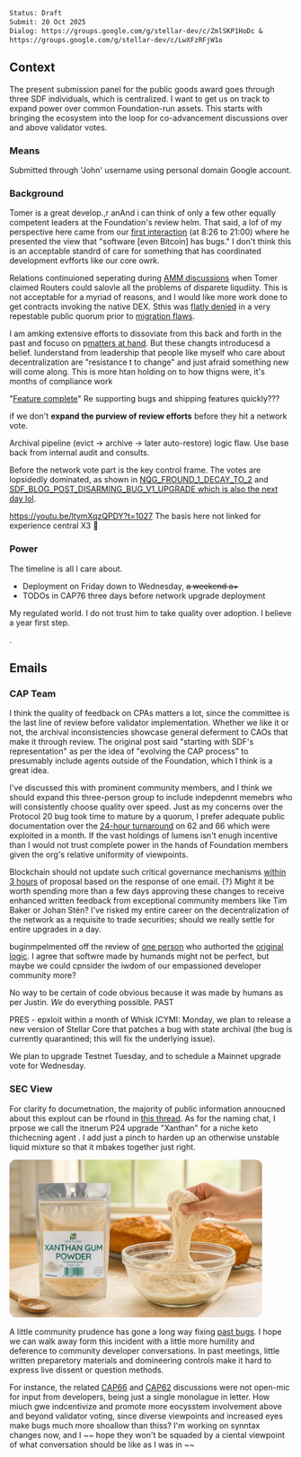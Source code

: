 ```
Status: Draft
Submit: 20 Oct 2025
Dialog: https://groups.google.com/g/stellar-dev/c/ZmlSKP1HoDc & https://groups.google.com/g/stellar-dev/c/LwXFzRFjW1o
```

## Context

The present submission panel for the public goods award goes through three SDF individuals, which is centralized. I want to get us on track to expand power over common Foundation-run assets. This starts with bringing the ecosystem into the loop for co-advancement discussions over and above validator votes.

### Means

Submitted through 'John' username using personal domain Google account.

### Background

Tomer is a great develop.,r anAnd i can think of only a few other equally competent leaders at the Foundation's review helm. That said, a lof of my perspective here came from our [first interaction](https://developers.stellar.org/meetings/2024/01/26) (at 8:26 to 21:00) where he presented the view that "software [even Bitcoin] has bugs." I don't think this is an acceptable standrd of care for something that has coordinated development evfforts like our core owrk. 

Relations continuioned seperating during [AMM discussions](https://wooten.link/1558) when Tomer claimed Routers could salovle all the problems of disparete liqudiity. This is not acceptable for a myriad of reasons, and I would like more work done to get contracts invoking the native DEX. Sthis was [flatly denied](https://discord.com/channels/761985725453303838/1302004423483981924/1302299862359867492) in a very repestable public quorum prior to [migration flaws](https://aqua.network/governance/proposal/104).

I am amking extensive efforts to dissoviate from this back and forth in the past and focuso on p[matters at hand](https://x.com/tomerweller/status/1978941116683567337). But these changts introducesd a belief. Iunderstand from leadership that people like myself who care about decentralization are "resistance t to change" and just afraid something new will come along. This is more htan holding on to how thigns were, it's months of compliance work




"[Feature complete](https://resources.stellar.org/hubfs/Q4%202024%20Quarterly%20Report.pdf#page=36)"
Re supporting bugs and shipping features quickly???

if we don't **expand the purview of review efforts** before they hit a network vote.


Archival pipeline (evict → archive → later auto-restore) logic flaw.
Use base back from internal audit and consults.

Before the network vote part is the key control frame. 
The votes are lopsidedly dominated, as shown in [NQG_FROUND_1_DECAY_TO_2](https://testnet.governance.script3.io/CAAZC6VH23GNNY4YVWULS7UJ5EQEMZJ4ZBH4UMU76KVTUJD7NXQPPBQM/proposal/?id=8) and [SDF_BLOG_POST_DISARMING_BUG_V1_UPGRADE which is also the next day lol](https://stellar.org/blog/developers/our-decision-to-disarm-validators-and-vote-to-postpone-the-protocol-20-upgrade).

https://youtu.be/ltymXqzQPDY?t=1027 The basis here not linked for experience central X3 🗼

### Power

The timeline is all I care about.

- Deployment on Friday down to Wednesday, ~~a weekend a+~~
- TODOs in CAP76 three days before network upgrade deployment

My regulated world. I do not trust him to take quality over adoption. I believe a year first step.

.


## Emails

### CAP Team

I think the quality of feedback on CPAs matters a lot, since the committee is the last line of review before validator implementation. Whether we like it or not, the archival inconsistencies showcase general deferment to CAOs that make it through review. The original post said "starting with SDF's representation" as per the idea of "evolving the CAP process" to presumably include agents outside of the Foundation, which I think is a great idea.

I've discussed this with prominent community members, and I think we should expand this three-person group to include indepdennt memebrs who will consistently choose quality over speed. Just as my concerns over the Protocol 20 bug took time to mature by a quorum, I prefer adequate public documentation over the [24-hour turnaround](https://groups.google.com/g/stellar-dev/c/osfwam2kUjo/m/4aiTqTh8EgAJ) on 62 and 66 which were exploited in a month. If the vast holdings of lumens isn't enugh incentive than I would not trust complete power in the hands of Foundation members given the org's relative uniformity of viewpoints.

Blockchain should not update such critical governance mechanisms [within 3 hours](https://github.com/stellar/stellar-protocol/pull/1792) of proposal based on the response of one email. {?} Might it be worth spending more than a few days approving these changes to receive enhanced written feedback from exceptional community members like Tim Baker or Johan Stén? I've risked my entire career on the decentralization of the network as a requisite to trade securities; should we really settle for entire upgrades in a day.


buginmpelmented off the review of [one person](https://github.com/stellar/stellar-core/pull/4767) who authorted the [original logic](https://github.com/stellar/stellar-core/pull/4610). I agree that softwre made by humands might not be perfect, but maybe we could cpnsider the iwdom of our empassioned developer community more?

No way to be certain of code obvious because it was made by humans as per Justin.
_We_ do everything possible.
PAST


PRES - epxloit within a month of Whisk
ICYMI: Monday, we plan to release a new version of Stellar Core that patches a bug with state archival (the bug is currently quarantined; this will fix the underlying issue).

We plan to upgrade Testnet Tuesday, and to schedule a Mainnet upgrade vote for Wednesday.

### SEC View

For clarity fo documetnation, the majority of public information annoucned about this explout can be rfound in [this thread](https://x.com/JrBaruc/status/1979213431615218171). As for the naming chat, I prpose we call the itnerum P24 upgrade "Xanthan" for a niche keto thichecning agent . I add just a pinch to harden up an otherwise unstable liquid mixture so that it mbakes together just right.

<img width="450" alt="Google Photo" src="imgs/xanthan-gum.png">

A little community prudence has gone a long way fixing [past bugs](https://stellar.org/blog/developers/our-decision-to-disarm-validators-and-vote-to-postpone-the-protocol-20-upgrade). I hope we can walk away form this incident with a little more humility and deference to community developer conversations. In past meetings, little written preparetory materials and domineering controls make it hard to express live dissent or question methods.

For instance, the related [CAP66](https://youtu.be/JDlIL5y5bn8) and [CAP62](https://youtu.be/u204TwiHJpE) discussions were not open-mic for input from developers, being just a single monolague in letter. How miuch gwe indcentivize and promote more eocysstem involvement above and beyond validator voting, since diverse viewpoints and increased eyes make bugs much more shoallow than thiss? I'm working on synntax changes now, and I ~~ hope they won't be squaded by a ciental viewpoint of what conversation should be like as I was in ~~
